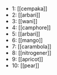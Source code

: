 - 1: [[cempaka]]
- 2: [[arbari]]
- 3: [[wani]]
- 4: [[camphore]]
- 5: [[arbari]]
- 6: [[mango]]
- 7: [[carambola]]
- 8: [[nitrogener]]
- 9: [[apricot]]
- 10: [[pear]]